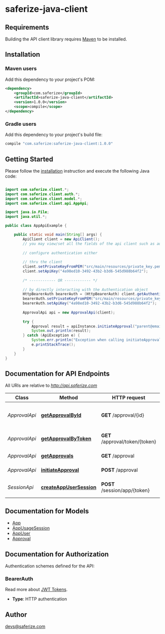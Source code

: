 # saferize-java-client

## Requirements

Building the API client library requires [Maven](https://maven.apache.org/) to be installed.

## Installation

### Maven users

Add this dependency to your project's POM:

```xml
<dependency>
    <groupId>com.saferize</groupId>
    <artifactId>saferize-java-client</artifactId>
    <version>1.0.0</version>
    <scope>compile</scope>
</dependency>
```

### Gradle users

Add this dependency to your project's build file:

```groovy
compile "com.saferize:saferize-java-client:1.0.0"
```

## Getting Started

Please follow the [installation](#installation) instruction and execute the following Java code:

```java

import com.saferize.client.*;
import com.saferize.client.auth.*;
import com.saferize.client.model.*;
import com.saferize.client.api.AppApi;

import java.io.File;
import java.util.*;

public class AppApiExample {

    public static void main(String[] args) {
		ApiClient client = new ApiClient();
		// you may view/set all the fields of the api client such as authentication, base path, etc.
		
		// configure authentication either 
		
		// thru the client
		client.setPrivateKeyFromPEM("src/main/resources/private_key.pem");
		client.setApiKey("4a98ed10-3492-43b2-b3d6-545d988b64f2");
		
		/* ------------ OR ------------ */
		
		// by directly interacting with the Authentication object
		HttpBearerAuth bearerAuth = (HttpBearerAuth) client.getAuthentication("Bearer");
		bearerAuth.setPrivateKeyFromPEM("src/main/resources/private_key.pem");
		bearerAuth.setApiKey("4a98ed10-3492-43b2-b3d6-545d988b64f2");
		
		ApprovalApi api = new ApprovalApi(client);
		
		try {
		    Approval result = apiInstance.initiateApproval("parent@email.com", "username");
		    System.out.println(result);
		} catch (ApiException e) {
		    System.err.println("Exception when calling initiateApproval");
		    e.printStackTrace();
		}
    }
}

```

## Documentation for API Endpoints

All URIs are relative to *http://api.saferize.com*

Class | Method | HTTP request | Description
------------ | ------------- | ------------- | -------------
*ApprovalApi* | [**getApprovalById**](docs/ApprovalApi.md#getApprovalById) | **GET** /approval/{id} | Retrieve an Approval via identifier
*ApprovalApi* | [**getApprovalByToken**](docs/ApprovalApi.md#getApprovalByToken) | **GET** /approval/token/{token} | Retrieve an Approval via token
*ApprovalApi* | [**getApprovals**](docs/ApprovalApi.md#getApprovals) | **GET** /approval | List App approvals
*ApprovalApi* | [**initiateApproval**](docs/ApprovalApi.md#initiateApproval) | **POST** /approval | Initiate an Approval
*SessionApi* | [**createAppUserSession**](docs/SessionApi.md#createAppUserSession) | **POST** /session/app/{token} | Create an app user session


## Documentation for Models

 - [App](docs/App.md)
 - [AppUsageSession](docs/AppUsageSession.md)
 - [AppUser](docs/AppUser.md)
 - [Approval](docs/Approval.md)


## Documentation for Authorization

Authentication schemes defined for the API:
### BearerAuth
Read more about [JWT Tokens](https://jwt.io/introduction/).

- **Type**: HTTP authentication


## Author

devs@saferize.com

